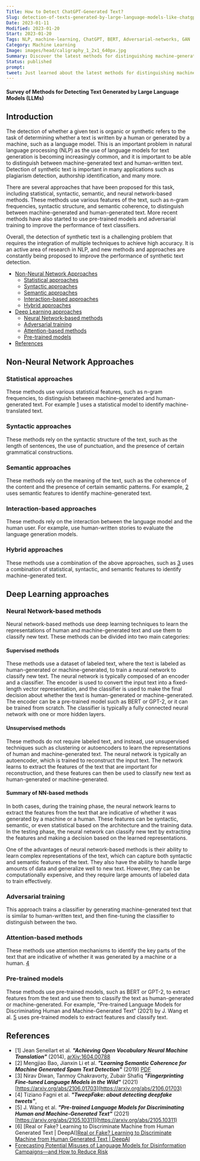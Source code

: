 ```yaml
---
Title: How to Detect ChatGPT-Generated Text?
Slug: detection-of-texts-generated-by-large-language-models-like-chatgpt
Date: 2023-01-11
Modified: 2023-01-20
Start: 2023-01-20
Tags: NLP, machine-learning, ChatGPT, BERT, Adversarial-networks, GAN
Category: Machine Learning
Image: images/head/caligraphy_1_2x1_640px.jpg
Summary: Discover the latest methods for distinguishing machine-generated text from the human-written text. Learn about statistical, syntactic, semantic, and neural network-based approaches. Stay up-to-date with the latest research in NLP and AI.
Status: published
prompt:
tweet: Just learned about the latest methods for distinguishing machine-generated text from human-written text, including neural network-based approaches. Stay ahead of the game in NLP and AI research!
---
```

#### Survey of Methods for Detecting Text Generated by Large Language Models (LLMs)

## Introduction
The detection of whether a given text is organic or synthetic refers to the task of determining whether a text is written by a human or generated by a machine, such as a language model. This is an important problem in natural language processing (NLP) as the use of language models for text generation is becoming increasingly common, and it is important to be able to distinguish between machine-generated text and human-written text. Detection of synthetic text is important in many applications such as plagiarism detection, authorship identification, and many more.

There are several approaches that have been proposed for this task, including statistical, syntactic, semantic, and neural network-based methods. These methods use various features of the text, such as n-gram frequencies, syntactic structure, and semantic coherence, to distinguish between machine-generated and human-generated text. More recent methods have also started to use pre-trained models and adversarial training to improve the performance of text classifiers.

Overall, the detection of synthetic text is a challenging problem that requires the integration of multiple techniques to achieve high accuracy. It is an active area of research in NLP, and new methods and approaches are constantly being proposed to improve the performance of synthetic text detection.

<!-- MarkdownTOC levels="2,3" autolink="true" autoanchor="true" -->

- [Non-Neural Network Approaches](#non-neural-network-approaches)
	- [Statistical approaches](#statistical-approaches)
	- [Syntactic approaches](#syntactic-approaches)
	- [Semantic approaches](#semantic-approaches)
	- [Interaction-based approaches](#interaction-based-approaches)
	- [Hybrid approaches](#hybrid-approaches)
- [Deep Learning approaches](#deep-learning-approaches)
	- [Neural Network-based methods](#neural-network-based-methods)
	- [Adversarial training](#adversarial-training)
	- [Attention-based methods](#attention-based-methods)
	- [Pre-trained models](#pre-trained-models)
- [References](#references)

<!-- /MarkdownTOC -->

<a id="non-neural-network-approaches"></a>
## Non-Neural Network Approaches
<a id="statistical-approaches"></a>
### Statistical approaches
These methods use various statistical features, such as n-gram frequencies, to distinguish between machine-generated and human-generated text. For example [1](#r1) uses a statistical model to identify machine-translated text.

<a id="syntactic-approaches"></a>
### Syntactic approaches
These methods rely on the syntactic structure of the text, such as the length of sentences, the use of punctuation, and the presence of certain grammatical constructions. 

<a id="semantic-approaches"></a>
### Semantic approaches
These methods rely on the meaning of the text, such as the coherence of the content and the presence of certain semantic patterns. For example, [2](#r2) uses semantic features to identify machine-generated text.

<a id="interaction-based-approaches"></a>
### Interaction-based approaches
These methods rely on the interaction between the language model and the human user. For example, use human-written stories to evaluate the language generation models.

<a id="hybrid-approaches"></a>
### Hybrid approaches
These methods use a combination of the above approaches, such as [3](#r3) uses a combination of statistical, syntactic, and semantic features to identify machine-generated text.

<a id="deep-learning-approaches"></a>
## Deep Learning approaches

<a id="neural-network-based-methods"></a>
### Neural Network-based methods
Neural network-based methods use deep learning techniques to learn the representations of human and machine-generated text and use them to classify new text. These methods can be divided into two main categories:

#### Supervised methods
These methods use a dataset of labeled text, where the text is labeled as human-generated or machine-generated, to train a neural network to classify new text. The neural network is typically composed of an encoder and a classifier. The encoder is used to convert the input text into a fixed-length vector representation, and the classifier is used to make the final decision about whether the text is human-generated or machine-generated. The encoder can be a pre-trained model such as BERT or GPT-2, or it can be trained from scratch. The classifier is typically a fully connected neural network with one or more hidden layers.
    
#### Unsupervised methods
These methods do not require labeled text, and instead, use unsupervised techniques such as clustering or autoencoders to learn the representations of human and machine-generated text. The neural network is typically an autoencoder, which is trained to reconstruct the input text. The network learns to extract the features of the text that are important for reconstruction, and these features can then be used to classify new text as human-generated or machine-generated.
    

#### Summary of NN-based methods
In both cases, during the training phase, the neural network learns to extract the features from the text that are indicative of whether it was generated by a machine or a human. These features can be syntactic, semantic, or even statistical based on the architecture and the training data. In the testing phase, the neural network can classify new text by extracting the features and making a decision based on the learned representations.

One of the advantages of neural network-based methods is their ability to learn complex representations of the text, which can capture both syntactic and semantic features of the text. They also have the ability to handle large amounts of data and generalize well to new text. However, they can be computationally expensive, and they require large amounts of labeled data to train effectively.
    
<a id="adversarial-training"></a>
### Adversarial training
This approach trains a classifier by generating machine-generated text that is similar to human-written text, and then fine-tuning the classifier to distinguish between the two. 
    
<a id="attention-based-methods"></a>
### Attention-based methods
These methods use attention mechanisms to identify the key parts of the text that are indicative of whether it was generated by a machine or a human. [4](#r4)
    
<a id="pre-trained-models"></a>
### Pre-trained models
These methods use pre-trained models, such as BERT or GPT-2, to extract features from the text and use them to classify the text as human-generated or machine-generated. For example, "Pre-trained Language Models for Discriminating Human and Machine-Generated Text" (2021) by J. Wang et al. [5](#r5) uses pre-trained models to extract features and classify text.

<a id="references"></a>
## References
- <a id="r1">[1]</a> Jean Senellart et al. ***"Achieving Open Vocabulary Neural Machine Translation"*** (2014), [arXiv:1604.00788](https://arxiv.org/abs/1604.00788)
- <a id="r2">[2]</a> Mengjiao Bao, Jianxin Li et al. ***"Learning Semantic Coherence for Machine Generated Spam Text Detection"*** (2019) [PDF](https://www.semanticscholar.org/paper/Learning-Semantic-Coherence-for-Machine-Generated-Bao-Li/5de7dca75e9846fcbb7d6c9b4c8ab5aaf6cfbd43)
- <a id="r3">[3]</a> Nirav Diwan, Tanmoy Chakravorty, Zubair Shafiq ***"Fingerprinting Fine-tuned Language Models in the Wild"*** (2021) [https://arxiv.org/abs/2106.01703](https://arxiv.org/abs/2106.01703)
- <a id="r4">[4]</a> Tiziano Fagni et al. ***"TweepFake: about detecting deepfake tweets"***, 
- <a id="r5">[5]</a> J. Wang et al. ***"Pre-trained Language Models for Discriminating Human and Machine-Generated Text"*** (2021) [https://arxiv.org/abs/2105.10311](https://arxiv.org/abs/2105.10311)
- \[6\] [Real or Fake? Learning to Discriminate Machine from Human Generated Text | DeepAI][Real or Fake? Learning to Discriminate Machine from Human Generated Text | DeepAI](https://deepai.org/publication/real-or-fake-learning-to-discriminate-machine-from-human-generated-text)
- [Forecasting Potential Misuses of Language Models for Disinformation Campaigns—and How to Reduce Risk](https://openai.com/blog/forecasting-misuse/)
